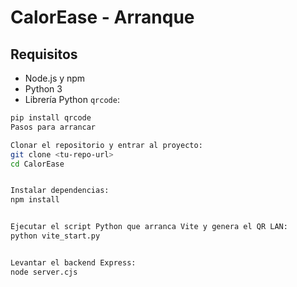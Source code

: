 # CalorEase - Arranque

## Requisitos

- Node.js y npm
- Python 3
- Librería Python `qrcode`:
```bash
pip install qrcode
Pasos para arrancar

Clonar el repositorio y entrar al proyecto:
git clone <tu-repo-url>
cd CalorEase


Instalar dependencias:
npm install


Ejecutar el script Python que arranca Vite y genera el QR LAN:
python vite_start.py


Levantar el backend Express:
node server.cjs